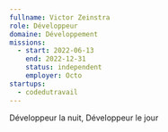 ```yaml
---
fullname: Victor Zeinstra
role: Développeur
domaine: Développement
missions:
  - start: 2022-06-13
    end: 2022-12-31
    status: independent
    employer: Octo
startups:
  - codedutravail
---
```


Développeur la nuit, Développeur le jour
